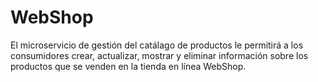 # WebShop
El microservicio de gestión del catálago de productos le permitirá a los consumidores crear, actualizar, mostrar y eliminar información sobre los productos que se venden en la tienda en línea WebShop.
